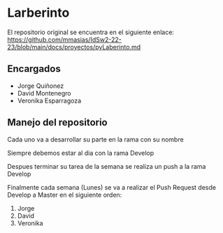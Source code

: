 # Larberinto
El repositorio original se encuentra en el siguiente enlace: https://github.com/mmasias/IdSw2-22-23/blob/main/docs/proyectos/pyLaberinto.md
## Encargados
- Jorge Quiñonez
- David Montenegro
- Veronika Esparragoza

## Manejo del repositorio
Cada uno va a desarrollar su parte en la rama con su nombre

Siempre debemos estar al dia con la rama Develop

Despues terminar su tarea de la semana se realiza un push a la rama Develop

Finalmente cada semana (Lunes) se va a realizar el Push Request desde Develop a Master en el siguiente orden:
1. Jorge
2. David
3. Veronika
